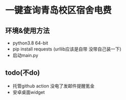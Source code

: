 # 一键查询青岛校区宿舍电费
## 环境&使用方法
- python3.8 64-bit
- pip install requests (urllib应该是自带 没带自己装一下)
- 启动main.py

## todo(不do)
- 托管github action 没电了发邮件提醒氪金
- 安卓桌面widget